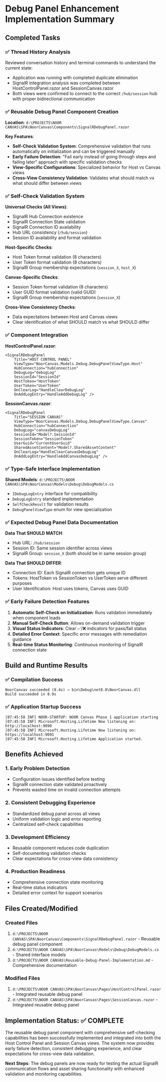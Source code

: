 # Debug Panel Enhancement Implementation Summary

## Completed Tasks

### ✅ Thread History Analysis
Reviewed conversation history and terminal commands to understand the current state:
- Application was running with completed duplicate elimination
- SignalR integration analysis was completed between HostControlPanel.razor and SessionCanvas.razor
- Both views were confirmed to connect to the correct `/hub/session` hub with proper bidirectional communication

### ✅ Reusable Debug Panel Component Creation
**Location**: `d:\PROJECTS\NOOR CANVAS\SPA\NoorCanvas\Components\SignalRDebugPanel.razor`

**Key Features**:
- **Self-Check Validation System**: Comprehensive validation that runs automatically on initialization and can be triggered manually
- **Early Failure Detection**: "Fail early instead of going through steps and failing later" approach with specific validation checks
- **View-Specific Configurations**: Specialized behavior for Host vs Canvas views
- **Cross-View Consistency Validation**: Validates what should match vs what should differ between views

### ✅ Self-Check Validation System
**Universal Checks (All Views)**:
- SignalR Hub Connection existence
- SignalR Connection State validation
- SignalR Connection ID availability
- Hub URL consistency (`/hub/session`)
- Session ID availability and format validation

**Host-Specific Checks**:
- Host Token format validation (8 characters)
- User Token format validation (8 characters)
- SignalR Group membership expectations (`session_X`, `host_X`)

**Canvas-Specific Checks**:
- Session Token format validation (8 characters)
- User GUID format validation (valid GUID)
- SignalR Group membership expectations (`session_X`)

**Cross-View Consistency Checks**:
- Data expectations between Host and Canvas views
- Clear identification of what SHOULD match vs what SHOULD differ

### ✅ Component Integration
**HostControlPanel.razor**:
```razor
<SignalRDebugPanel 
    Title="HOST CONTROL PANEL"
    ViewType="NoorCanvas.Models.Debug.DebugPanelViewType.Host"
    HubConnection="hubConnection"
    DebugLog="debugLog"
    SessionId="SessionId"
    HostToken="HostToken"
    UserToken="UserToken"
    OnClearLog="HandleClearDebugLog"
    OnAddLogEntry="HandleAddDebugLog" />
```

**SessionCanvas.razor**:
```razor
<SignalRDebugPanel 
    Title="SESSION CANVAS"
    ViewType="NoorCanvas.Models.Debug.DebugPanelViewType.Canvas"
    HubConnection="hubConnection"
    DebugLog="canvasDebugLog"
    SessionId="Model?.SessionId"
    SessionToken="SessionToken"
    UserGuid="CurrentUserGuid"
    SharedAssetContent="Model?.SharedAssetContent"
    OnClearLog="HandleClearCanvasDebugLog"
    OnAddLogEntry="HandleAddCanvasDebugLog" />
```

### ✅ Type-Safe Interface Implementation
**Shared Models**: `d:\PROJECTS\NOOR CANVAS\SPA\NoorCanvas\Models\Debug\DebugModels.cs`
- `IDebugLogEntry` interface for compatibility
- `DebugLogEntry` standard implementation
- `SelfCheckResult` for validation results
- `DebugPanelViewType` enum for view specialization

### ✅ Expected Debug Panel Data Documentation

**Data That SHOULD MATCH**:
- Hub URL: `/hub/session`
- Session ID: Same session identifier across views
- SignalR Group: `session_X` (both should be in same session group)

**Data That SHOULD DIFFER**:
- Connection ID: Each SignalR connection gets unique ID
- Tokens: HostToken vs SessionToken vs UserToken serve different purposes
- User Identification: Host uses tokens, Canvas uses GUID

### ✅ Early Failure Detection Features
1. **Automatic Self-Check on Initialization**: Runs validation immediately when component loads
2. **Manual Self-Check Button**: Allows on-demand validation trigger
3. **Visual Status Indicators**: Clear ✅/❌ indicators for pass/fail status
4. **Detailed Error Context**: Specific error messages with remediation guidance
5. **Real-time Status Monitoring**: Continuous monitoring of SignalR connection state

## Build and Runtime Results

### ✅ Compilation Success
```
NoorCanvas succeeded (8.4s) → bin\Debug\net8.0\NoorCanvas.dll
Build succeeded in 8.9s
```

### ✅ Application Startup Success
```
[07:45:58 INF] NOOR-STARTUP: NOOR Canvas Phase 1 application starting
[07:45:58 INF] Microsoft.Hosting.Lifetime Now listening on: http://localhost:9090
[07:45:58 INF] Microsoft.Hosting.Lifetime Now listening on: https://localhost:9091
[07:45:58 INF] Microsoft.Hosting.Lifetime Application started.
```

## Benefits Achieved

### 1. Early Problem Detection
- Configuration issues identified before testing
- SignalR connection state validated proactively
- Prevents wasted time on invalid connection attempts

### 2. Consistent Debugging Experience
- Standardized debug panel across all views
- Uniform validation logic and error reporting
- Centralized self-check capabilities

### 3. Development Efficiency
- Reusable component reduces code duplication
- Self-documenting validation checks
- Clear expectations for cross-view data consistency

### 4. Production Readiness
- Comprehensive connection state monitoring
- Real-time status indicators
- Detailed error context for support scenarios

## Files Created/Modified

### Created Files
1. `d:\PROJECTS\NOOR CANVAS\SPA\NoorCanvas\Components\SignalRDebugPanel.razor` - Reusable debug panel component
2. `d:\PROJECTS\NOOR CANVAS\SPA\NoorCanvas\Models\Debug\DebugModels.cs` - Shared interface models
3. `d:\PROJECTS\NOOR CANVAS\Reusable-Debug-Panel-Implementation.md` - Comprehensive documentation

### Modified Files
1. `d:\PROJECTS\NOOR CANVAS\SPA\NoorCanvas\Pages\HostControlPanel.razor` - Integrated reusable debug panel
2. `d:\PROJECTS\NOOR CANVAS\SPA\NoorCanvas\Pages\SessionCanvas.razor` - Integrated reusable debug panel

## Implementation Status: ✅ COMPLETE

The reusable debug panel component with comprehensive self-checking capabilities has been successfully implemented and integrated into both the Host Control Panel and Session Canvas views. The system now provides early failure detection, consistent debugging experience, and clear expectations for cross-view data validation.

**Next Steps**: The debug panels are now ready for testing the actual SignalR communication flows and asset sharing functionality with enhanced validation and monitoring capabilities.